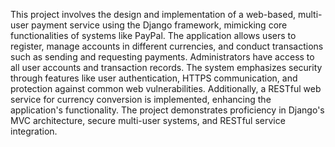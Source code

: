 This project involves the design and implementation of a web-based, multi-user payment service using the Django framework, mimicking core functionalities of systems like PayPal. The application allows users to register, manage accounts in different currencies, and conduct transactions such as sending and requesting payments. Administrators have access to all user accounts and transaction records. The system emphasizes security through features like user authentication, HTTPS communication, and protection against common web vulnerabilities. Additionally, a RESTful web service for currency conversion is implemented, enhancing the application's functionality. The project demonstrates proficiency in Django's MVC architecture, secure multi-user systems, and RESTful service integration.
